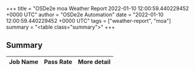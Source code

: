 +++
title = "OSDe2e moa Weather Report 2022-01-10 12:00:59.440229452 +0000 UTC"
author = "OSDe2e Automation"
date = "2022-01-10 12:00:59.440229452 +0000 UTC"
tags = ["weather-report", "moa"]
summary = "<table class=\"summary\"></table>"
+++
## Summary

| Job Name | Pass Rate | More detail |
|----------|-----------|-------------|




